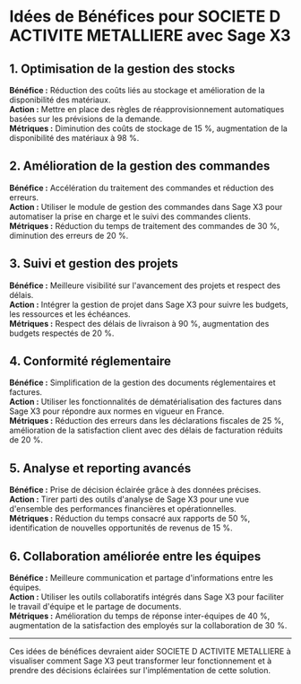 # Idées de Bénéfices pour SOCIETE D ACTIVITE METALLIERE avec Sage X3

## 1. Optimisation de la gestion des stocks  
**Bénéfice :** Réduction des coûts liés au stockage et amélioration de la disponibilité des matériaux.  
**Action :** Mettre en place des règles de réapprovisionnement automatiques basées sur les prévisions de la demande.  
**Métriques :** Diminution des coûts de stockage de 15 %, augmentation de la disponibilité des matériaux à 98 %.

## 2. Amélioration de la gestion des commandes  
**Bénéfice :** Accélération du traitement des commandes et réduction des erreurs.  
**Action :** Utiliser le module de gestion des commandes dans Sage X3 pour automatiser la prise en charge et le suivi des commandes clients.  
**Métriques :** Réduction du temps de traitement des commandes de 30 %, diminution des erreurs de 20 %.

## 3. Suivi et gestion des projets  
**Bénéfice :** Meilleure visibilité sur l'avancement des projets et respect des délais.  
**Action :** Intégrer la gestion de projet dans Sage X3 pour suivre les budgets, les ressources et les échéances.  
**Métriques :** Respect des délais de livraison à 90 %, augmentation des budgets respectés de 20 %.

## 4. Conformité réglementaire  
**Bénéfice :** Simplification de la gestion des documents réglementaires et factures.  
**Action :** Utiliser les fonctionnalités de dématérialisation des factures dans Sage X3 pour répondre aux normes en vigueur en France.  
**Métriques :** Réduction des erreurs dans les déclarations fiscales de 25 %, amélioration de la satisfaction client avec des délais de facturation réduits de 20 %.

## 5. Analyse et reporting avancés  
**Bénéfice :** Prise de décision éclairée grâce à des données précises.  
**Action :** Tirer parti des outils d'analyse de Sage X3 pour une vue d'ensemble des performances financières et opérationnelles.  
**Métriques :** Réduction du temps consacré aux rapports de 50 %, identification de nouvelles opportunités de revenus de 15 %.

## 6. Collaboration améliorée entre les équipes  
**Bénéfice :** Meilleure communication et partage d'informations entre les équipes.  
**Action :** Utiliser les outils collaboratifs intégrés dans Sage X3 pour faciliter le travail d'équipe et le partage de documents.  
**Métriques :** Amélioration du temps de réponse inter-équipes de 40 %, augmentation de la satisfaction des employés sur la collaboration de 30 %.

---  
Ces idées de bénéfices devraient aider SOCIETE D ACTIVITE METALLIERE à visualiser comment Sage X3 peut transformer leur fonctionnement et à prendre des décisions éclairées sur l'implémentation de cette solution.